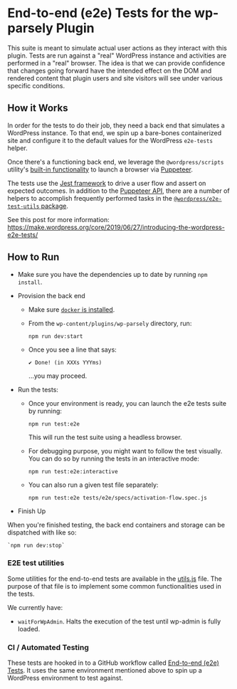 # End-to-end (e2e) Tests for the wp-parsely Plugin

This suite is meant to simulate actual user actions as they interact with this plugin. Tests are run against a "real" WordPress instance and activities are performed in a "real" browser. The idea is that we can provide confidence that changes going forward have the intended effect on the DOM and rendered content that plugin users and site visitors will see under various specific conditions.

## How it Works

In order for the tests to do their job, they need a back end that simulates a WordPress instance. To that end, we spin up a bare-bones containerized site and configure it to the default values for the WordPress `e2e-tests` helper.

Once there's a functioning back end, we leverage the `@wordpress/scripts` utility's [built-in functionality](https://developer.wordpress.org/block-editor/reference-guides/packages/packages-scripts/#test-e2e) to launch a browser via [Puppeteer](https://pptr.dev/).

The tests use the [Jest framework](https://jestjs.io/) to drive a user flow and assert on expected outcomes. In addition to the [Puppeteer API](https://github.com/puppeteer/puppeteer/blob/main/docs/api.md), there are a number of helpers to accomplish frequently performed tasks in the [`@wordpress/e2e-test-utils` package](https://developer.wordpress.org/block-editor/reference-guides/packages/packages-e2e-test-utils/).

See this post for more information: https://make.wordpress.org/core/2019/06/27/introducing-the-wordpress-e2e-tests/

## How to Run

- Make sure you have the dependencies up to date by running `npm install`.

- Provision the back end

  - Make sure [`docker` is installed](https://docs.docker.com/engine/install/).
  - From the `wp-content/plugins/wp-parsely` directory, run:

    `npm run dev:start`
  
  - Once you see a line that says:

    `✔ Done! (in XXXs YYYms)`

    ...you may proceed.

- Run the tests:

  - Once your environment is ready, you can launch the e2e tests suite by running:

    `npm run test:e2e`

    This will run the test suite using a headless browser.

  - For debugging purpose, you might want to follow the test visually. You can do so by running the tests in an interactive mode:

    `npm run test:e2e:interactive`

  - You can also run a given test file separately:

    `npm run test:e2e tests/e2e/specs/activation-flow.spec.js`

- Finish Up

When you're finished testing, the back end containers and storage can be dispatched with like so:

	`npm run dev:stop`

### E2E test utilities

Some utilities for the end-to-end tests are available in the [utils.js](utils.js) file. The purpose of that file is to implement some common functionalities used in the tests. 

We currently have:

- `waitForWpAdmin`. Halts the execution of the test until wp-admin is fully loaded.

### CI / Automated Testing

These tests are hooked in to a GitHub workflow called [End-to-end (e2e) Tests](../../.github/workflows/e2e-tests.yml). It uses the same environment mentioned above to spin up a WordPress environment to test against.
